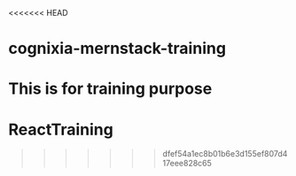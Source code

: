 <<<<<<< HEAD
# cognixia-mernstack-training
This is for training purpose
=======
# ReactTraining
>>>>>>> dfef54a1ec8b01b6e3d155ef807d417eee828c65

